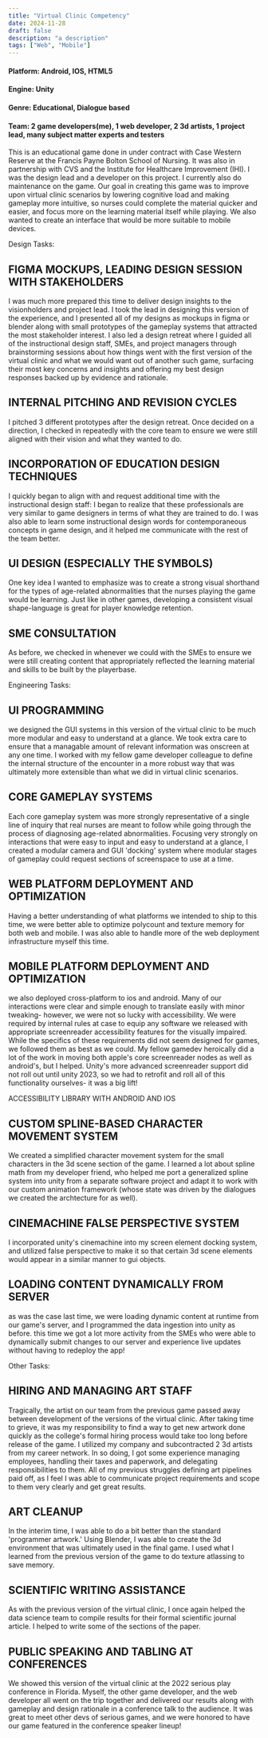 ```yaml
---
title: "Virtual Clinic Competency"
date: 2024-11-28
draft: false
description: "a description"
tags: ["Web", "Mobile"]
---
```


#### Platform: Android, IOS, HTML5
#### Engine: Unity
#### Genre: Educational, Dialogue based
#### Team: 2 game developers(me), 1 web developer, 2 3d artists, 1 project lead, many subject matter experts and testers

This is an educational game done in under contract with Case Western Reserve at the Francis Payne Bolton School of Nursing. It was also in partnership with CVS and the Institute for Healthcare Improvement (IHI). I was the design lead and a developer on this project. I currently also do maintenance on the game. Our goal in creating this game was to improve upon virtual clinic scenarios by lowering cognitive load and making gameplay more intuitive, so nurses could complete the material quicker and easier, and focus more on the learning material itself while playing. We also wanted to create an interface that would be more suitable to mobile devices.


Design Tasks:

## FIGMA MOCKUPS, LEADING DESIGN SESSION WITH STAKEHOLDERS

I was much more prepared this time to deliver design insights to the visionholders and project lead. I took the lead in designing this version of the experience, and I presented all of my designs as mockups in figma or blender along with small prototypes of the gameplay systems that attracted the most stakeholder interest. I also led a design retreat where I guided all of the instructional design staff, SMEs, and project managers through brainstorming sessions about how things went with the first version of the virtual clinic and what we would want out of another such game, surfacing their most key concerns and insights and offering my best design responses backed up by evidence and rationale. 


## INTERNAL PITCHING AND REVISION CYCLES

I pitched 3 different prototypes after the design retreat. Once decided on a direction, I checked in repeatedly with the core team to ensure we were still aligned with their vision and what they wanted to do. 

## INCORPORATION OF EDUCATION DESIGN TECHNIQUES

I quickly began to align with and request additional time with the instructional design staff: I began to realize that these professionals are very similar to game designers in terms of what they are trained to do. I was also able to learn some instructional design words for contemporaneous concepts in game design, and it helped me communicate with the rest of the team better.

## UI DESIGN (ESPECIALLY THE SYMBOLS)

One key idea I wanted to emphasize was to create a strong visual shorthand for the types of age-related abnormalities that the nurses playing the game would be learning. Just like in other games, developing a consistent visual shape-language is great for player knowledge retention.

## SME CONSULTATION

As before, we checked in whenever we could with the SMEs to ensure we were still creating content that appropriately reflected the learning material and skills to be built by the playerbase. 

Engineering Tasks:

## UI PROGRAMMING

we designed the GUI systems in this version of the virtual clinic to be much more modular and easy to understand at a glance. We took extra care to ensure that a managable amount of relevant information was onscreen at any one time. I worked with my fellow game developer colleague to define the internal structure of the encounter in a more robust way that was ultimately more extensible than what we did in virtual clinic scenarios. 

## CORE GAMEPLAY SYSTEMS

Each core gameplay system was more strongly representative of a single line of inquiry that real nurses are meant to follow while going through the process of diagnosing age-related abnormalities. Focusing very strongly on interactions that were easy to input and easy to understand at a glance, I created a modular camera and GUI 'docking' system where modular stages of gameplay could request sections of screenspace to use at a time. 

## WEB PLATFORM DEPLOYMENT AND OPTIMIZATION

Having a better understanding of what platforms we intended to ship to this time, we were better able to optimize polycount and texture memory for both web and mobile. I was also able to handle more of the web deployment infrastructure myself this time. 

## MOBILE PLATFORM DEPLOYMENT AND OPTIMIZATION

we also deployed cross-platform to ios and android. Many of our interactions were clear and simple enough to translate easily with minor tweaking- however, we were not so lucky with accessibility. We were required by internal rules at case to equip any software we released with appropriate screenreader accessibility features for the visually impaired. While the specifics of these requirements did not seem designed for games, we followed them as best as we could. My fellow gamedev heroically did a lot of the work in moving both apple's core screenreader nodes as well as android's, but I helped. Unity's more advanced screenreader support did not roll out until unity 2023, so we had to retrofit and roll all of this functionality ourselves- it was a big lift!

ACCESSIBILITY LIBRARY WITH ANDROID AND IOS

## CUSTOM SPLINE-BASED CHARACTER MOVEMENT SYSTEM

We created a simplified character movement system for the small characters in the 3d scene section of the game. I learned a lot about spline math from my developer friend, who helped me port a generalized spline system into unity from a separate software project and adapt it to work with our custom animation framework (whose state was driven by the dialogues we created the archtecture for as well).

## CINEMACHINE FALSE PERSPECTIVE SYSTEM

I incorporated unity's cinemachine into my screen element docking system, and utilized false perspective to make it so that certain 3d scene elements would appear in a similar manner to gui objects.


## LOADING CONTENT DYNAMICALLY FROM SERVER

as was the case last time, we were loading dynamic content at runtime from our game's server, and I programmed the data ingestion into unity as before. this time we got a lot more activity from the SMEs who were able to dynamically submit changes to our server and experience live updates without having to redeploy the app!


Other Tasks:

## HIRING AND MANAGING ART STAFF

Tragically, the artist on our team from the previous game passed away between development of the versions of the virtual clinic. After taking time to grieve, it was my responsibility to find a way to get new artwork done quickly as the college's formal hiring process would take too long before release of the game. I utilized my company and subcontracted 2 3d artists from my career network. In so doing, I got some experience managing employees, handling their taxes and paperwork, and delegating responsibilities to them. All of my previous struggles defining art pipelines paid off, as I feel I was able to communicate project requirements and scope to them very clearly and get great results.

## ART CLEANUP

In the interim time, I was able to do a bit better than the standard 'programmer artwork.' Using Blender, I was able to create the 3d environment that was ultimately used in the final game. I used what I learned from the previous version of the game to do texture atlassing to save memory.

## SCIENTIFIC WRITING ASSISTANCE

As with the previous version of the virtual clinic, I once again helped the data science team to compile results for their formal scientific journal article. I helped to write some of the sections of the paper.

## PUBLIC SPEAKING AND TABLING AT CONFERENCES

We showed this version of the virtual clinic at the 2022 serious play conference in Florida. Myself, the other game developer, and the web developer all went on the trip together and delivered our results along with gameplay and design rationale in a conference talk to the audience. It was great to meet other devs of serious games, and we were honored to have our game featured in the conference speaker lineup!
